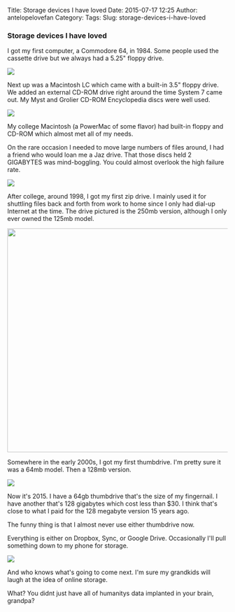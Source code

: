 Title: Storage devices I have loved
Date: 2015-07-17 12:25
Author: antelopelovefan
Category: 
Tags: 
Slug: storage-devices-i-have-loved

### Storage devices I have loved

I got my first computer, a Commodore 64, in 1984. Some people used the cassette drive but we always had a 5.25" floppy drive.

<img src="https://d262ilb51hltx0.cloudfront.net/max/800/1*lpQ9g6GNUK-nT6f6VouMgg.jpeg" />

Next up was a Macintosh LC which came with a built-in 3.5" floppy drive. We added an external CD-ROM drive right around the time System 7 came out. My Myst and Grolier CD-ROM Encyclopedia discs were well used.

<img src="https://d262ilb51hltx0.cloudfront.net/max/800/1*6aspAb6s3tKBlczad_7U1g.jpeg" />

My college Macintosh (a PowerMac of some flavor) had built-in floppy and CD-ROM which almost met all of my needs.

On the rare occasion I needed to move large numbers of files around, I had a friend who would loan me a Jaz drive. That those discs held 2 GIGABYTES was mind-boggling. You could almost overlook the high failure rate.

<img src="https://d262ilb51hltx0.cloudfront.net/max/800/1*iV_s8X6V_cGG9qO9GQ_7-g.jpeg" />

After college, around 1998, I got my first zip drive. I mainly used it for shuttling files back and forth from work to home since I only had dial-up Internet at the time. The drive pictured is the 250mb version, although I only ever owned the 125mb model.

<img src="https://d262ilb51hltx0.cloudfront.net/max/1280/1*Hgah1NqtLhQREwsB0I7b3g.jpeg" width="512" />

Somewhere in the early 2000s, I got my first thumbdrive. I'm pretty sure it was a 64mb model. Then a 128mb version.

<img src="https://d262ilb51hltx0.cloudfront.net/max/800/1*mXHdjZCNmsNF2wpHyj658A.jpeg" />

Now it's 2015. I have a 64gb thumbdrive that's the size of my fingernail. I have another that's 128 gigabytes which cost less than $30. I think that's close to what I paid for the 128 megabyte version 15 years ago.

The funny thing is that I almost never use either thumbdrive now.

Everything is either on Dropbox, Sync, or Google Drive. Occasionally I'll pull something down to my phone for storage.

<img src="https://d262ilb51hltx0.cloudfront.net/max/800/1*JhRMGa3XFh61j7Zlsqz7UA.png" />

And who knows what's going to come next. I'm sure my grandkids will laugh at the idea of online storage.

What? You didnt just have all of humanitys data implanted in your brain, grandpa?

